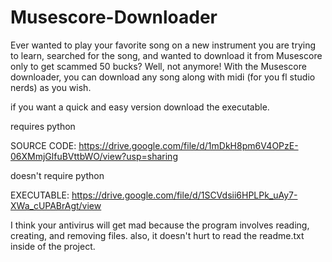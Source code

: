 # Musescore-Downloader
Ever wanted to play your favorite song on a new instrument you are trying to learn, searched for the song, and wanted to download it from Musescore only to get scammed 50 bucks? Well, not anymore! With the Musescore downloader, you can download any song along with midi (for you fl studio nerds) as you wish.

if you want a quick and easy version download the executable.

requires python

SOURCE CODE: https://drive.google.com/file/d/1mDkH8pm6V4OPzE-06XMmjGlfuBVttbWO/view?usp=sharing

doesn't require python

EXECUTABLE: https://drive.google.com/file/d/1SCVdsii6HPLPk_uAy7-XWa_cUPABrAgt/view

I think your antivirus will get mad because the program involves reading, creating, and removing files.
also, it doesn't hurt to read the readme.txt inside of the project.
